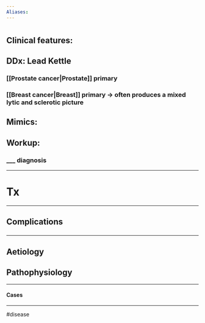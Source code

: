 ```yaml
---
Aliases:
---
```

# 
## Clinical features:
###
## DDx: **Lead** Kettle
### [[Prostate cancer|Prostate]] primary
### [[Breast cancer|Breast]] primary -> often produces a mixed lytic and sclerotic picture
## Mimics:
###
## Workup:
### ___ diagnosis
---
# Tx

---
## Complications
###

---
## Aetiology
## Pathophysiology

---
#### Cases


---
#disease 